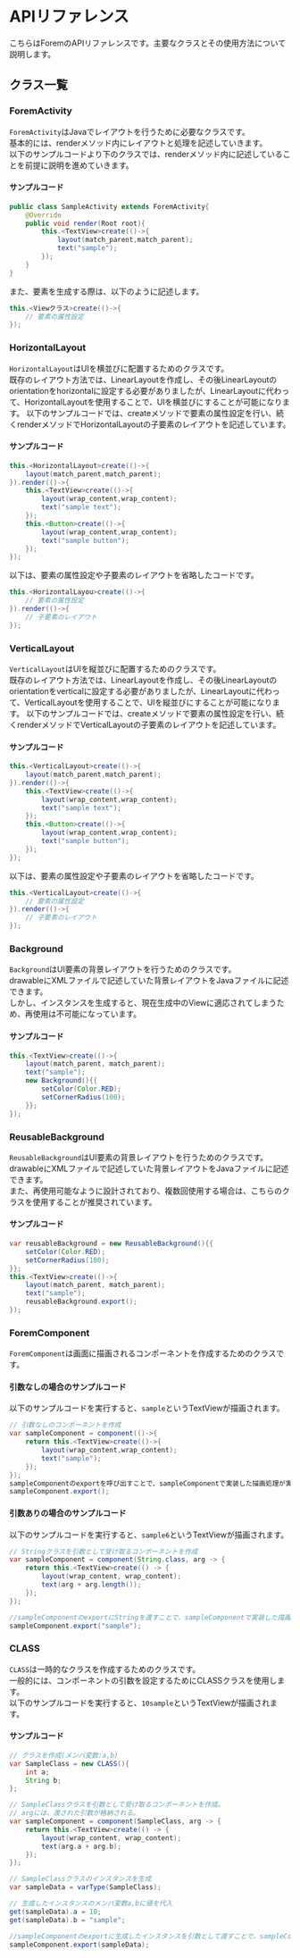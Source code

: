 # APIリファレンス

こちらはForemのAPIリファレンスです。主要なクラスとその使用方法について説明します。

## クラス一覧

<h3 id="ForemActivity">ForemActivity</h3>

`ForemActivity`はJavaでレイアウトを行うために必要なクラスです。  
基本的には、renderメソッド内にレイアウトと処理を記述していきます。  
以下のサンプルコードより下のクラスでは、renderメソッド内に記述していることを前提に説明を進めていきます。
#### サンプルコード
```java
public class SampleActivity extends ForemActivity{
    @Override
    public void render(Root root){
        this.<TextView>create(()->{
            layout(match_parent,match_parent);
            text("sample");
        });
    }
}
```
また、要素を生成する際は、以下のように記述します。  
```java
this.<Viewクラス>create(()->{
    // 要素の属性設定
});
```

<h3 id="HorizontalLayout">HorizontalLayout</h3>

`HorizontalLayout`はUIを横並びに配置するためのクラスです。  
既存のレイアウト方法では、LinearLayoutを作成し、その後LinearLayoutのorientationをhorizontalに設定する必要がありましたが、LinearLayoutに代わって、HorizontalLayoutを使用することで、UIを横並びにすることが可能になります。
以下のサンプルコードでは、createメソッドで要素の属性設定を行い、続くrenderメソッドでHorizontalLayoutの子要素のレイアウトを記述しています。
#### サンプルコード
```java
this.<HorizontalLayout>create(()->{
    layout(match_parent,match_parent);
}).render(()->{
    this.<TextView>create(()->{
        layout(wrap_content,wrap_content);
        text("sample text");
    });
    this.<Button>create(()->{
        layout(wrap_content,wrap_content);
        text("sample button");
    });
});
```
以下は、要素の属性設定や子要素のレイアウトを省略したコードです。
```java
this.<HorizontalLayou>create(()->{
    // 要素の属性設定
}).render(()->{
    // 子要素のレイアウト
});
```

<h3 id="VerticalLayout">VerticalLayout</h3>

`VerticalLayout`はUIを縦並びに配置するためのクラスです。  
既存のレイアウト方法では、LinearLayoutを作成し、その後LinearLayoutのorientationをverticalに設定する必要がありましたが、LinearLayoutに代わって、VerticalLayoutを使用することで、UIを縦並びにすることが可能になります。
以下のサンプルコードでは、createメソッドで要素の属性設定を行い、続くrenderメソッドでVerticalLayoutの子要素のレイアウトを記述しています。
#### サンプルコード
```java
this.<VerticalLayout>create(()->{
    layout(match_parent,match_parent);
}).render(()->{
    this.<TextView>create(()->{
        layout(wrap_content,wrap_content);
        text("sample text");
    });
    this.<Button>create(()->{
        layout(wrap_content,wrap_content);
        text("sample button");
    });
});
```
以下は、要素の属性設定や子要素のレイアウトを省略したコードです。
```java
this.<VerticalLayout>create(()->{
    // 要素の属性設定
}).render(()->{
    // 子要素のレイアウト
});
```

<h3 id="Background">Background</h3>

`Background`はUI要素の背景レイアウトを行うためのクラスです。  
drawableにXMLファイルで記述していた背景レイアウトをJavaファイルに記述できます。  
しかし、インスタンスを生成すると、現在生成中のViewに適応されてしまうため、再使用は不可能になっています。
#### サンプルコード
```java
this.<TextView>create(()->{
    layout(match_parent, match_parent);
    text("sample");
    new Background(){{
        setColor(Color.RED);
        setCornerRadius(100);
    }};
});
```

<h3 id="ReusableBackground">ReusableBackground</h3>

`ReusableBackground`はUI要素の背景レイアウトを行うためのクラスです。  
drawableにXMLファイルで記述していた背景レイアウトをJavaファイルに記述できます。  
また、再使用可能なように設計されており、複数回使用する場合は、こちらのクラスを使用することが推奨されています。
#### サンプルコード
```java
var reusableBackground = new ReusableBackground(){{
    setColor(Color.RED);
    setCornerRadius(100);
}};
this.<TextView>create(()->{
    layout(match_parent, match_parent);
    text("sample");
    reusableBackground.export();
});
```


<h3 id="ForemComponent">ForemComponent</h3>

`ForemComponent`は画面に描画されるコンポーネントを作成するためのクラスです。

#### 引数なしの場合のサンプルコード
以下のサンプルコードを実行すると、`sample`というTextViewが描画されます。
```java
// 引数なしのコンポーネントを作成
var sampleComponent = component(()->{
    return this.<TextView>create(()->{
        layout(wrap_content,wrap_content);
        text("sample");
    });
});
sampleComponentのexportを呼び出すことで、sampleComponentで実装した描画処理が実行される。
sampleComponent.export();
```
#### 引数ありの場合のサンプルコード
以下のサンプルコードを実行すると、`sample6`というTextViewが描画されます。

```java
// Stringクラスを引数として受け取るコンポーネントを作成
var sampleComponent = component(String.class, arg -> {
    return this.<TextView>create(() -> {
        layout(wrap_content, wrap_content);
        text(arg + arg.length());
    });
});

//sampleComponentのexportにStringを渡すことで、sampleComponentで実装した描画処理が実行される。
sampleComponent.export("sample");
``` 

<h3 id="CLASS">CLASS</h3>

`CLASS`は一時的なクラスを作成するためのクラスです。  
一般的には、コンポーネントの引数を設定するためにCLASSクラスを使用します。  
以下のサンプルコードを実行すると、`10sample`というTextViewが描画されます。
#### サンプルコード
```java
// クラスを作成(メンバ変数:a,b)
var SampleClass = new CLASS(){
    int a;
    String b;
};

// SampleClassクラスを引数として受け取るコンポーネントを作成。
// argには、渡された引数が格納される。
var sampleComponent = component(SampleClass, arg -> {
    return this.<TextView>create(() -> {
        layout(wrap_content, wrap_content);
        text(arg.a + arg.b);
    });
});

// SampleClassクラスのインスタンスを生成
var sampleData = varType(SampleClass);

// 生成したインスタンスのメンバ変数a,bに値を代入
get(sampleData).a = 10;
get(sampleData).b = "sample";

//sampleComponentのexportに生成したインスタンスを引数として渡すことで、sampleComponentで実装した描画処理が実行される。
sampleComponent.export(sampleData);

```

